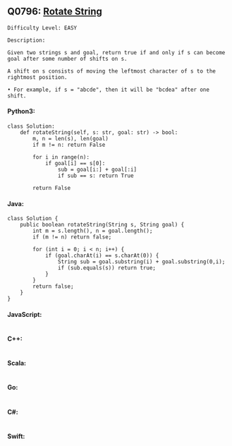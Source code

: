## Q0796: [Rotate String](https://leetcode.com/problems/rotate-string/)

```
Difficulty Level: EASY
```

```
Description:

Given two strings s and goal, return true if and only if s can become goal after some number of shifts on s.

A shift on s consists of moving the leftmost character of s to the rightmost position.

• For example, if s = "abcde", then it will be "bcdea" after one shift.
```

#### Python3:

```
class Solution:
    def rotateString(self, s: str, goal: str) -> bool:
        m, n = len(s), len(goal)
        if m != n: return False

        for i in range(n):
            if goal[i] == s[0]:
                sub = goal[i:] + goal[:i]
                if sub == s: return True

        return False
```

#### Java:

```
class Solution {
    public boolean rotateString(String s, String goal) {
        int m = s.length(), n = goal.length();
        if (m != n) return false;

        for (int i = 0; i < n; i++) {
            if (goal.charAt(i) == s.charAt(0)) {
                String sub = goal.substring(i) + goal.substring(0,i);
                if (sub.equals(s)) return true;
            }
        }
        return false;
    }
}
```

#### JavaScript:

```

```

#### C++:

```

```

#### Scala:

```

```

#### Go:

```

```

#### C#:

```

```

#### Swift:

```

```